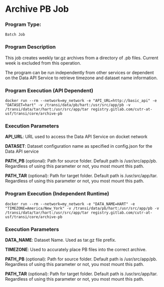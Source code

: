 # Archive PB Job

### Program Type: 

	Batch Job

### Program Description

This job creates weekly tar.gz archives from a directory of .pb files. Current week is excluded from this operation. 

The program can be run independently from other services or dependent on the Data API Service to retrieve timezone and dataset name information.

### Program Execution (API Dependent)

```
docker run --rm --network=my_network -e "API_URL=http://basic_api" -e "DATASET=hart" -v /transi/data/pb/hart:/usr/src/app/pb -v /transi/data/tar/hart:/usr/src/app/tar registry.gitlab.com/cutr-at-usf/transi/core/archive-pb
```

### Execution Parameters

**API_URL**: URL used to access the Data API Service on docket network

**DATASET**: Dataset configuration name as specified in config.json for the Data API service

**PATH_PB** (optional): Path for source folder. Default path is /usr/src/app/pb. Regardless of using this parameter or not, you most mount this path.

**PATH_TAR** (optional): Path for target folder. Default path is /usr/src/app/tar. Regardless of using this parameter or not, you most mount this path.

### Program Execution (Independent Runtime)

```
docker run --rm --network=my_network -e "DATA_NAME=HART" -e "TIMEZONE=America/New_York" -v /transi/data/pb/hart:/usr/src/app/pb -v /transi/data/tar/hart:/usr/src/app/tar registry.gitlab.com/cutr-at-usf/transi/core/archive-pb
```

### Execution Parameters

**DATA_NAME**: Dataset Name. Used as tar.gz file prefix.

**TIMEZONE**: Used to accurately place PB files into the correct archive.

**PATH_PB** (optional): Path for source folder. Default path is /usr/src/app/pb. Regardless of using this parameter or not, you most mount this path.

**PATH_TAR** (optional): Path for target folder. Default path is /usr/src/app/tar. Regardless of using this parameter or not, you most mount this path.
